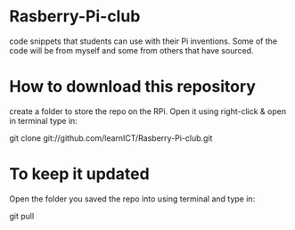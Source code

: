 Rasberry-Pi-club
================

code snippets that students can use with their Pi inventions. Some of the code will be from myself and some from others that have sourced.

How to download this repository
===============================

create a folder to store the repo on the RPi.
Open it using right-click & open in terminal type in:

  git clone git://github.com/learnICT/Rasberry-Pi-club.git
  
To keep it updated
==================
Open the folder you saved the repo into using terminal and type in: 

  git pull
